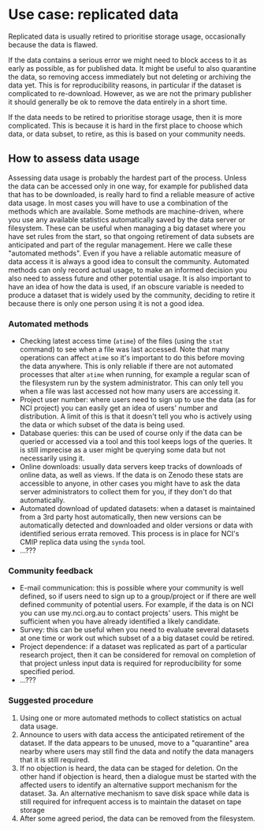 # Use case: replicated data

Replicated data is usually retired to prioritise storage usage, occasionally because the data is flawed.

If the data contains a serious error we might need to block access to it as early as possible, as for published data. It might be useful to also quarantine the data, so removing access immediately but not deleting or archiving the data yet.
This is for reproducibility reasons, in particular if the dataset is complicated to re-download. However, as we are not the primary publisher it should generally be ok to remove the data entirely in a short time.

If the data needs to be retired to prioritise storage usage, then it is more complicated.
This is because it is hard in the first place to choose which data, or data subset, to retire, as this is based on your community needs.


## How to assess data usage

Assessing data usage is probably the hardest part of the process. Unless the data can be accessed only in one way, for example for published data that has to be downloaded, is really hard to find a reliable measure of active data usage.
In most cases you will have to use a combination of the methods which are available.
Some methods are machine-driven, where you use any available statistics automatically saved by the data server or filesystem. These can be useful when managing a big dataset where you have set rules from the start, so that ongoing retirement of data subsets are anticipated and part of the regular management. Here we calle these "automated methods".
Even if you have a reliable automatic measure of data access it is always a good idea to consult the community. Automated methods can only record actual usage, to make an informed decision you also need to assess future and other potential usage. It is also important to have an idea of how the data is used, if an obscure variable is needed to produce a dataset that is widely used by the community, deciding to retire it because there is only one person using it is not a good idea.

### Automated methods
* Checking latest access time (`atime`) of the files (using the `stat` command) to see when a file was last accessed. Note that many operations can affect `atime` so it's important to do this before moving the data anywhere. This is only reliable if there are not automated processes that alter `atime` when running, for example a regular scan of the filesystem run by the system administrator. This can only tell you when a file was last accessed not how many users are accessing it. 
* Project user number: where users need to sign up to use the data (as for NCI project) you can easily get an idea of users' number and distribution. A limit of this is that it doesn't tell you who is actively using the data or which subset of the data is being used.
* Database queries: this can be used of course only if the data can be queried or accessed via a tool and this tool keeps logs of the queries. It is still imprecise as a user might be querying some data but not necessarily using it.
* Online downloads: usually data servers keep tracks of downloads of online data, as well as views. If the data is on Zenodo these stats are accessible to anyone, in other cases you might have to ask the data server administrators to collect them for you, if they don't do that automatically.
* Automated download of updated datasets: when a dataset is maintained from a 3rd party host automatically, then new versions can be automatically detected and downloaded and older versions or data with identified serious errata removed. This process is in place for NCI's CMIP replica data using the `synda` tool.
* ...???

### Community feedback
* E-mail communication: this is possible where your community is well defined, so if users need to sign up to a group/project or if there are well defined community of potential users. For example, if the data is on NCI you can use my.nci.org.au to contact projects' users. This might be sufficient when you have already identified a likely candidate.
* Survey: this can be useful when you need to evaluate several datasets at one time or work out which subset of a a big dataset could be retired.
* Project dependence: if a dataset was replicated as part of a particular research project, then it can be considered for removal on completion of that project unless input data is required for reproducibility for some specified period.
* ...??? 

### Suggested procedure

1. Using one or more automated methods to collect statistics on actual data usage.
2. Announce to users with data access the anticipated retirement of the dataset. If the data appears to be unused, move to a "quarantine" area nearby where users may still find the data and notify the data managers that it is still required.
3. If no objection is heard, the data can be staged for deletion. On the other hand if objection is heard, then a dialogue must be started with the affected users to identify an alternative support mechanism for the dataset.
3a. An alternative mechanism to save disk space while data is still required for infrequent access is to maintain the dataset on tape storage
4. After some agreed period, the data can be removed from the filesystem.

